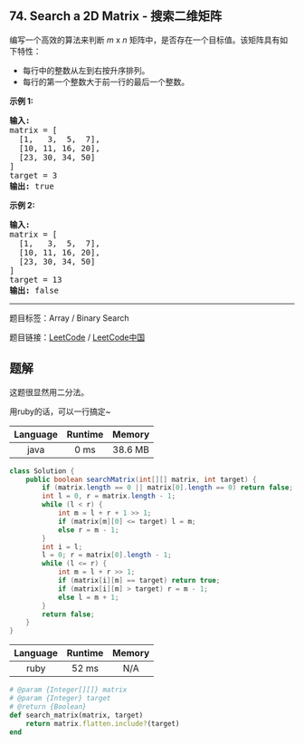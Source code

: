 ## 74. Search a 2D Matrix - 搜索二维矩阵

<!--If you want to use the English description, use `question.content` instead-->

<p>编写一个高效的算法来判断&nbsp;<em>m</em> x <em>n</em>&nbsp;矩阵中，是否存在一个目标值。该矩阵具有如下特性：</p>

<ul>
	<li>每行中的整数从左到右按升序排列。</li>
	<li>每行的第一个整数大于前一行的最后一个整数。</li>
</ul>

<p><strong>示例&nbsp;1:</strong></p>

<pre><strong>输入:</strong>
matrix = [
  [1,   3,  5,  7],
  [10, 11, 16, 20],
  [23, 30, 34, 50]
]
target = 3
<strong>输出:</strong> true
</pre>

<p><strong>示例&nbsp;2:</strong></p>

<pre><strong>输入:</strong>
matrix = [
  [1,   3,  5,  7],
  [10, 11, 16, 20],
  [23, 30, 34, 50]
]
target = 13
<strong>输出:</strong> false</pre>



-----

题目标签：Array / Binary Search

题目链接：[LeetCode](https://leetcode.com/problems/search-a-2d-matrix/description/)  /  [LeetCode中国](https://leetcode-cn.com/problems/search-a-2d-matrix/description/)

## 题解

这题很显然用二分法。

用ruby的话，可以一行搞定~

| Language | Runtime | Memory |
|:---:|:---:|:---:|
| java  | 0  ms | 38.6 MB |

```java
class Solution {
    public boolean searchMatrix(int[][] matrix, int target) {
        if (matrix.length == 0 || matrix[0].length == 0) return false;
        int l = 0, r = matrix.length - 1;
        while (l < r) {
            int m = l + r + 1 >> 1;
            if (matrix[m][0] <= target) l = m;
            else r = m - 1;
        }
        int i = l;
        l = 0; r = matrix[0].length - 1;
        while (l <= r) {
            int m = l + r >> 1;
            if (matrix[i][m] == target) return true;
            if (matrix[i][m] > target) r = m - 1;
            else l = m + 1;
        }
        return false;
    }
}
```


| Language | Runtime | Memory |
|:---:|:---:|:---:|
| ruby  | 52  ms | N/A |

```ruby
# @param {Integer[][]} matrix
# @param {Integer} target
# @return {Boolean}
def search_matrix(matrix, target)
    return matrix.flatten.include?(target)
end
```
